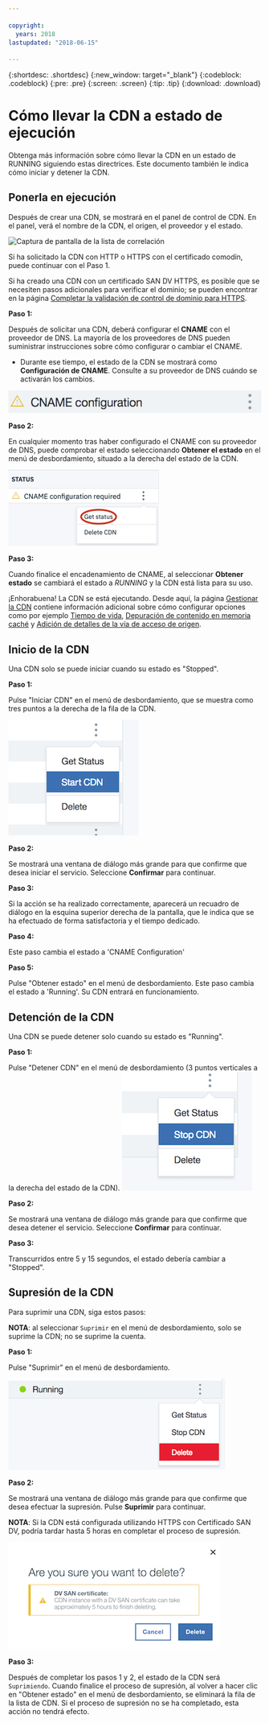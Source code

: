 ```yaml
---

copyright:
  years: 2018
lastupdated: "2018-06-15"

---
```


{:shortdesc: .shortdesc}
{:new_window: target="_blank"}
{:codeblock: .codeblock}
{:pre: .pre}
{:screen: .screen}
{:tip: .tip}
{:download: .download}

# Cómo llevar la CDN a estado de ejecución

Obtenga más información sobre cómo llevar la CDN en un estado de RUNNING siguiendo estas directrices. Este documento también le indica cómo iniciar y detener la CDN.

## Ponerla en ejecución

Después de crear una CDN, se mostrará en el panel de control de CDN. En el panel, verá el nombre de la CDN, el origen, el proveedor y el estado.  

 ![Captura de pantalla de la lista de correlación](images/mapping_list_cname.png)


Si ha solicitado la CDN con HTTP o HTTPS con el certificado comodín, puede continuar con el Paso 1.

Si ha creado una CDN con un certificado SAN DV HTTPS, es posible que se necesiten pasos adicionales para verificar el dominio; se pueden encontrar en la página [Completar la validación de control de dominio para HTTPS](how-to-https.html#completing-domain-control-validation-for-https).

**Paso 1:**

Después de solicitar una CDN, deberá configurar el **CNAME** con el proveedor de DNS. La mayoría de los proveedores de DNS pueden suministrar instrucciones sobre cómo configurar o cambiar el CNAME.

   * Durante ese tiempo, el estado de la CDN se mostrará como **Configuración de CNAME**. Consulte a su proveedor de DNS cuándo se activarán los cambios.

   ![Configuración de CNAME](images/cname-config.png)  

**Paso 2:**

En cualquier momento tras haber configurado el CNAME con su proveedor de DNS, puede comprobar el estado seleccionando **Obtener el estado** en el menú de desbordamiento, situado a la derecha del estado de la CDN.

  ![getStatus de CNAME](images/cname-getstatus.png)  

**Paso 3:**

Cuando finalice el encadenamiento de CNAME, al seleccionar **Obtener estado** se cambiará el estado a *RUNNING* y la CDN está lista para su uso.

¡Enhorabuena! La CDN se está ejecutando. Desde aquí, la página [Gestionar la CDN](how-to.html#manage-your-CDN) contiene información adicional sobre cómo configurar opciones como por ejemplo [Tiempo de vida](how-to.html#setting-content-caching-time-using-time-to-live-), [Depuración de contenido en memoria caché](how-to.html#purging-cached-content) y [Adición de detalles de la vía de acceso de origen](how-to.html#adding-origin-path-details).

## Inicio de la CDN

Una CDN solo se puede iniciar cuando su estado es "Stopped".  

**Paso 1:**

Pulse "Iniciar CDN" en el menú de desbordamiento, que se muestra como tres puntos a la derecha de la fila de la CDN.

  ![Menú de desbordamiento](images/start_cdn.png)

**Paso 2:**

Se mostrará una ventana de diálogo más grande para que confirme que desea iniciar el servicio. Seleccione **Confirmar** para continuar.

**Paso 3:**

Si la acción se ha realizado correctamente, aparecerá un recuadro de diálogo en la esquina superior derecha de la pantalla, que le indica que se ha efectuado de forma satisfactoria y el tiempo dedicado.

**Paso 4:**

Este paso cambia el estado a 'CNAME Configuration'

**Paso 5:**

Pulse "Obtener estado" en el menú de desbordamiento. Este paso cambia el estado a 'Running'. Su CDN entrará en funcionamiento.

## Detención de la CDN

Una CDN se puede detener solo cuando su estado es "Running".

**Paso 1:**

Pulse "Detener CDN" en el menú de desbordamiento (3 puntos verticales a la derecha del estado de la CDN).
 ![Menú de desbordamiento](images/stop_cdn.png)

**Paso 2:**

Se mostrará una ventana de diálogo más grande para que confirme que desea detener el servicio. Seleccione **Confirmar** para continuar.

**Paso 3:**

Transcurridos entre 5 y 15 segundos, el estado debería cambiar a "Stopped".

## Supresión de la CDN

Para suprimir una CDN, siga estos pasos:

**NOTA**: al seleccionar `Suprimir` en el menú de desbordamiento, solo se suprime la CDN; no se suprime la cuenta.

**Paso 1:**

Pulse "Suprimir" en el menú de desbordamiento.

 ![Menú de desbordamiento Suprimir CDN](images/delete_cdn.png)

**Paso 2:**

Se mostrará una ventana de diálogo más grande para que confirme que desea efectuar la supresión. Pulse **Suprimir** para continuar.

**NOTA**: Si la CDN está configurada utilizando HTTPS con Certificado SAN DV, podría tardar hasta 5 horas en completar el proceso de supresión.

  ![Supresión con advertencia](images/delete-with-warning.png)

**Paso 3:**

Después de completar los pasos 1 y 2, el estado de la CDN será `Suprimiendo`. Cuando finalice el proceso de supresión, al volver a hacer clic en "Obtener estado" en el menú de desbordamiento, se eliminará la fila de la lista de CDN. Si el proceso de supresión no se ha completado, esta acción no tendrá efecto.
